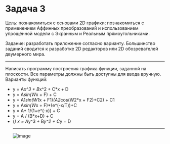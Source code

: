 # Задача 3

  Цель: познакомиться с основами 2D графики; познакомиться с применением Аффинных преобразований и использованием упрощённой модели с Экранным и Реальным прямоугольниками.

  Задание: разработать приложение согласно варианту. Большинство заданий сводится к разработке 2D редакторов или 2D обозревателей двумерного мира.
____
 Написать программу построения графика функции, заданной на плоскости. Все параметры должны быть доступны для ввода вручную. Варианты функций:

- y = A*x^3 + B*x^2 + C*x + D
- y = A*sin(W*x + F) + C
- y = A1*sin(W1*x + F1)*(A2*cos(W2*x + F2)+C2) + C1
- y = A*sin(W*x + F)*(e^(-x/T))+C
- y = A* 1/(1+e^(-x)) + C
- y = A / (B*x+D) + C
- (*) x = A*y^3 + B*y^2 + C*y + D
  ____
  ![image](https://user-images.githubusercontent.com/71376506/185752849-a9ab470f-1a8b-41b0-ba47-ca88bc77edec.png)


